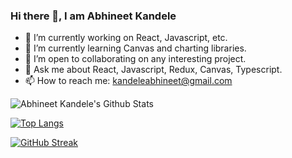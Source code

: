 ### Hi there 👋, I am Abhineet Kandele

- 🔭 I’m currently working on React, Javascript, etc.
- 🌱 I’m currently learning Canvas and charting libraries.
- 👯 I’m open to collaborating on any interesting project.
- 💬 Ask me about React, Javascript, Redux, Canvas, Typescript.
- 📫 How to reach me: kandeleabhineet@gmail.com

![Abhineet Kandele's Github Stats](https://github-readme-stats.vercel.app/api?username=abhineetkandele&show_icons=true&theme=tokyonight)

[![Top Langs](https://github-readme-stats.vercel.app/api/top-langs/?username=anuraghazra&layout=donut)](https://github.com/anuraghazra/github-readme-stats)

[![GitHub Streak](https://github-readme-streak-stats.herokuapp.com?user=abhineetkandele&theme=dark&hide_border=true&card_width=850)](https://git.io/streak-stats)

<!--
**abhineetkandele/abhineetkandele** is a ✨ _special_ ✨ repository because its `README.md` (this file) appears on your GitHub profile.

Here are some ideas to get you started:

- 🔭 I’m currently working on ...
- 🌱 I’m currently learning ...
- 👯 I’m looking to collaborate on ...
- 🤔 I’m looking for help with ...
- 💬 Ask me about ...
- 📫 How to reach me: ...
- 😄 Pronouns: ...
- ⚡ Fun fact: ...
-->
